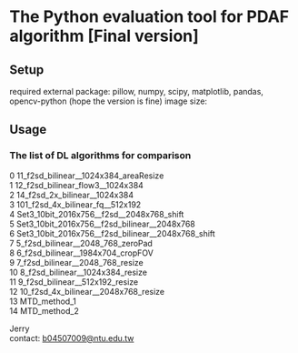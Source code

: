 The Python evaluation tool for PDAF algorithm [Final version]
=================================
## Setup
required external package: pillow, numpy, scipy, matplotlib, pandas, opencv-python (hope the version is fine)
image size: 

## Usage

### The list of DL algorithms for comparison
0 11_f2sd_bilinear__1024x384_areaResize<br>
1 12_f2sd_bilinear_flow3__1024x384<br>
2 14_f2sd_2x_bilinear__1024x384<br>
3 101_f2sd_4x_bilinear_fq__512x192<br>
4 Set3_10bit_2016x756__f2sd__2048x768_shift<br>
5 Set3_10bit_2016x756__f2sd_bilinear__2048x768<br>
6 Set3_10bit_2016x756__f2sd_bilinear__2048x768_shift<br>
7 5_f2sd_bilinear__2048_768_zeroPad<br>
8 6_f2sd_bilinear__1984x704_cropFOV<br>
9 7_f2sd_bilinear__2048_768_resize<br>
10 8_f2sd_bilinear__1024x384_resize<br>
11 9_f2sd_bilinear__512x192_resize<br>
12 10_f2sd_4x_bilinear__2048x768_resize<br>
13 MTD_method_1<br>
14 MTD_method_2<br>

Jerry<br>
contact: b04507009@ntu.edu.tw